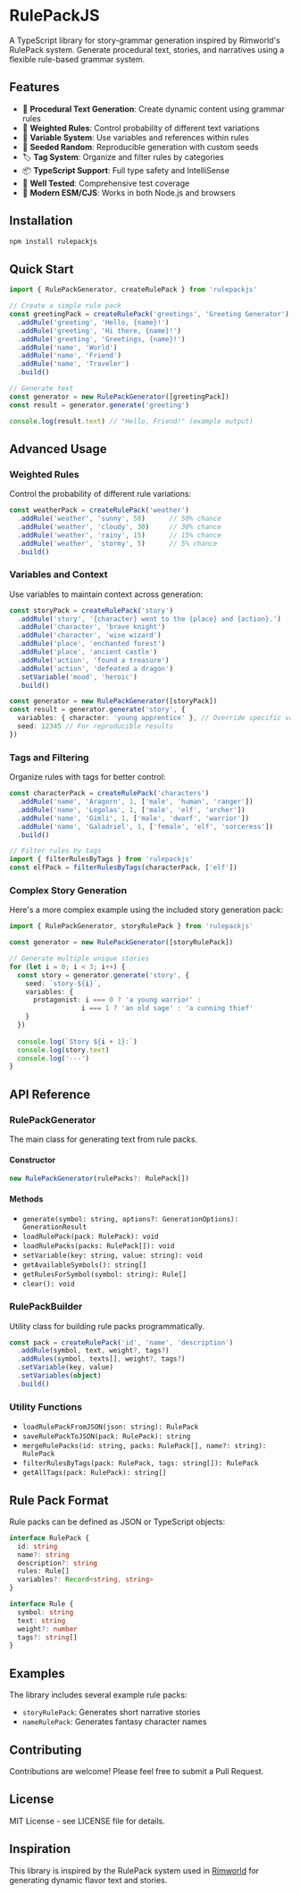 # RulePackJS

A TypeScript library for story-grammar generation inspired by Rimworld's RulePack system. Generate procedural text, stories, and narratives using a flexible rule-based grammar system.

## Features

- 🎲 **Procedural Text Generation**: Create dynamic content using grammar rules
- 🎯 **Weighted Rules**: Control probability of different text variations
- 🔄 **Variable System**: Use variables and references within rules
- 🌱 **Seeded Random**: Reproducible generation with custom seeds
- 🏷️ **Tag System**: Organize and filter rules by categories
- 📦 **TypeScript Support**: Full type safety and IntelliSense
- 🧪 **Well Tested**: Comprehensive test coverage
- 🚀 **Modern ESM/CJS**: Works in both Node.js and browsers

## Installation

```bash
npm install rulepackjs
```

## Quick Start

```typescript
import { RulePackGenerator, createRulePack } from 'rulepackjs'

// Create a simple rule pack
const greetingPack = createRulePack('greetings', 'Greeting Generator')
  .addRule('greeting', 'Hello, {name}!')
  .addRule('greeting', 'Hi there, {name}!')
  .addRule('greeting', 'Greetings, {name}!')
  .addRule('name', 'World')
  .addRule('name', 'Friend')
  .addRule('name', 'Traveler')
  .build()

// Generate text
const generator = new RulePackGenerator([greetingPack])
const result = generator.generate('greeting')

console.log(result.text) // "Hello, Friend!" (example output)
```

## Advanced Usage

### Weighted Rules

Control the probability of different rule variations:

```typescript
const weatherPack = createRulePack('weather')
  .addRule('weather', 'sunny', 50)      // 50% chance
  .addRule('weather', 'cloudy', 30)     // 30% chance
  .addRule('weather', 'rainy', 15)      // 15% chance
  .addRule('weather', 'stormy', 5)      // 5% chance
  .build()
```

### Variables and Context

Use variables to maintain context across generation:

```typescript
const storyPack = createRulePack('story')
  .addRule('story', '{character} went to the {place} and {action}.')
  .addRule('character', 'brave knight')
  .addRule('character', 'wise wizard')
  .addRule('place', 'enchanted forest')
  .addRule('place', 'ancient castle')
  .addRule('action', 'found a treasure')
  .addRule('action', 'defeated a dragon')
  .setVariable('mood', 'heroic')
  .build()

const generator = new RulePackGenerator([storyPack])
const result = generator.generate('story', {
  variables: { character: 'young apprentice' }, // Override specific variables
  seed: 12345 // For reproducible results
})
```

### Tags and Filtering

Organize rules with tags for better control:

```typescript
const characterPack = createRulePack('characters')
  .addRule('name', 'Aragorn', 1, ['male', 'human', 'ranger'])
  .addRule('name', 'Legolas', 1, ['male', 'elf', 'archer'])
  .addRule('name', 'Gimli', 1, ['male', 'dwarf', 'warrior'])
  .addRule('name', 'Galadriel', 1, ['female', 'elf', 'sorceress'])
  .build()

// Filter rules by tags
import { filterRulesByTags } from 'rulepackjs'
const elfPack = filterRulesByTags(characterPack, ['elf'])
```

### Complex Story Generation

Here's a more complex example using the included story generation pack:

```typescript
import { RulePackGenerator, storyRulePack } from 'rulepackjs'

const generator = new RulePackGenerator([storyRulePack])

// Generate multiple unique stories
for (let i = 0; i < 3; i++) {
  const story = generator.generate('story', {
    seed: `story-${i}`,
    variables: {
      protagonist: i === 0 ? 'a young warrior' : 
                  i === 1 ? 'an old sage' : 'a cunning thief'
    }
  })
  
  console.log(`Story ${i + 1}:`)
  console.log(story.text)
  console.log('---')
}
```

## API Reference

### RulePackGenerator

The main class for generating text from rule packs.

#### Constructor
```typescript
new RulePackGenerator(rulePacks?: RulePack[])
```

#### Methods

- `generate(symbol: string, options?: GenerationOptions): GenerationResult`
- `loadRulePack(pack: RulePack): void`
- `loadRulePacks(packs: RulePack[]): void`
- `setVariable(key: string, value: string): void`
- `getAvailableSymbols(): string[]`
- `getRulesForSymbol(symbol: string): Rule[]`
- `clear(): void`

### RulePackBuilder

Utility class for building rule packs programmatically.

```typescript
const pack = createRulePack('id', 'name', 'description')
  .addRule(symbol, text, weight?, tags?)
  .addRules(symbol, texts[], weight?, tags?)
  .setVariable(key, value)
  .setVariables(object)
  .build()
```

### Utility Functions

- `loadRulePackFromJSON(json: string): RulePack`
- `saveRulePackToJSON(pack: RulePack): string`
- `mergeRulePacks(id: string, packs: RulePack[], name?: string): RulePack`
- `filterRulesByTags(pack: RulePack, tags: string[]): RulePack`
- `getAllTags(pack: RulePack): string[]`

## Rule Pack Format

Rule packs can be defined as JSON or TypeScript objects:

```typescript
interface RulePack {
  id: string
  name?: string
  description?: string
  rules: Rule[]
  variables?: Record<string, string>
}

interface Rule {
  symbol: string
  text: string
  weight?: number
  tags?: string[]
}
```

## Examples

The library includes several example rule packs:

- `storyRulePack`: Generates short narrative stories
- `nameRulePack`: Generates fantasy character names

## Contributing

Contributions are welcome! Please feel free to submit a Pull Request.

## License

MIT License - see LICENSE file for details.

## Inspiration

This library is inspired by the RulePack system used in [Rimworld](https://rimworldwiki.com/wiki/Modding_Tutorials/Grammar) for generating dynamic flavor text and stories.